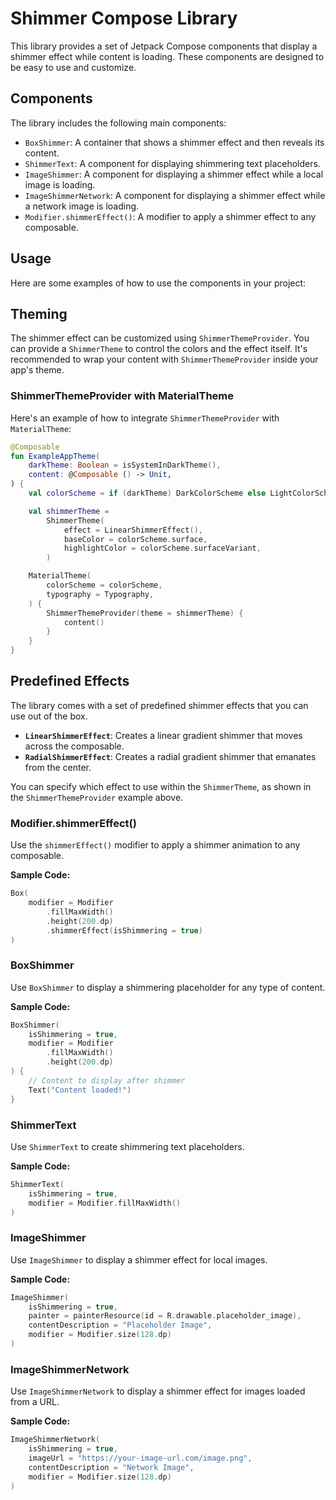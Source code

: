 # Shimmer Compose Library

This library provides a set of Jetpack Compose components that display a shimmer effect while content is loading. These components are designed to be easy to use and customize.

## Components

The library includes the following main components:

- `BoxShimmer`: A container that shows a shimmer effect and then reveals its content.
- `ShimmerText`: A component for displaying shimmering text placeholders.
- `ImageShimmer`: A component for displaying a shimmer effect while a local image is loading.
- `ImageShimmerNetwork`: A component for displaying a shimmer effect while a network image is loading.
- `Modifier.shimmerEffect()`: A modifier to apply a shimmer effect to any composable.

## Usage

Here are some examples of how to use the components in your project:

## Theming

The shimmer effect can be customized using `ShimmerThemeProvider`. You can provide a `ShimmerTheme` to control the colors and the effect itself. It's recommended to wrap your content with `ShimmerThemeProvider` inside your app's theme.

### ShimmerThemeProvider with MaterialTheme

Here's an example of how to integrate `ShimmerThemeProvider` with `MaterialTheme`:

```kotlin
@Composable
fun ExampleAppTheme(
    darkTheme: Boolean = isSystemInDarkTheme(),
    content: @Composable () -> Unit,
) {
    val colorScheme = if (darkTheme) DarkColorScheme else LightColorScheme

    val shimmerTheme =
        ShimmerTheme(
            effect = LinearShimmerEffect(),
            baseColor = colorScheme.surface,
            highlightColor = colorScheme.surfaceVariant,
        )

    MaterialTheme(
        colorScheme = colorScheme,
        typography = Typography,
    ) {
        ShimmerThemeProvider(theme = shimmerTheme) {
            content()
        }
    }
}
```

## Predefined Effects

The library comes with a set of predefined shimmer effects that you can use out of the box.

- **`LinearShimmerEffect`**: Creates a linear gradient shimmer that moves across the composable.
- **`RadialShimmerEffect`**: Creates a radial gradient shimmer that emanates from the center.

You can specify which effect to use within the `ShimmerTheme`, as shown in the `ShimmerThemeProvider` example above.

### Modifier.shimmerEffect()

Use the `shimmerEffect()` modifier to apply a shimmer animation to any composable.

**Sample Code:**

```kotlin
Box(
    modifier = Modifier
        .fillMaxWidth()
        .height(200.dp)
        .shimmerEffect(isShimmering = true)
)
```

### BoxShimmer

Use `BoxShimmer` to display a shimmering placeholder for any type of content.

**Sample Code:**

```kotlin
BoxShimmer(
    isShimmering = true,
    modifier = Modifier
        .fillMaxWidth()
        .height(200.dp)
) {
    // Content to display after shimmer
    Text("Content loaded!")
}
```

### ShimmerText

Use `ShimmerText` to create shimmering text placeholders.

**Sample Code:**

```kotlin
ShimmerText(
    isShimmering = true,
    modifier = Modifier.fillMaxWidth()
)
```

### ImageShimmer

Use `ImageShimmer` to display a shimmer effect for local images.

**Sample Code:**

```kotlin
ImageShimmer(
    isShimmering = true,
    painter = painterResource(id = R.drawable.placeholder_image),
    contentDescription = "Placeholder Image",
    modifier = Modifier.size(128.dp)
)
```

### ImageShimmerNetwork

Use `ImageShimmerNetwork` to display a shimmer effect for images loaded from a URL.

**Sample Code:**

```kotlin
ImageShimmerNetwork(
    isShimmering = true,
    imageUrl = "https://your-image-url.com/image.png",
    contentDescription = "Network Image",
    modifier = Modifier.size(128.dp)
)
```
